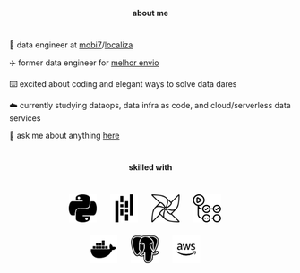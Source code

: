 <p align="center"><a href="https://vitorschuh.github.io"></a></p>

<div align="center" style="margin-bottom: 40px">
  <strong>about me</strong>
</div>

🎲 data engineer at [mobi7](https://www.mobi7.com.br/)/[localiza](https://www.localiza.com/)

✈️ former data engineer for [melhor envio](https://melhorenvio.com.br/)

⌨️ excited about coding and elegant ways to solve data dares

☁️ currently studying dataops, data infra as code, and cloud/serverless data services

💬 ask me about anything [here](https://github.com/vitorschuh/vitorschuh/issues)

##
<div align="center" style="text-align: center; margin-top: 40px; margin-bottom: 40px">
  <strong>skilled with</strong>
</div>

###
<div align="center">
  <img src="assets/python.png" alt="python" style="width: 50px; height: 50px; margin-right: 20px;">
  <img src="assets/pandas.png" alt="pandas" style="width: 50px; height: 50px; margin-right: 20px;">
  <img src="assets/airflow.png" alt="airflow" style="width: 50px; height: 50px; margin-right: 20px;">
  <img src="assets/actions.png" alt="actions" style="width: 50px; height: 50px; margin-right: 20px;">
</div>

<div align="center" style="margin-top: 20px;">
  <img src="assets/docker.png" alt="docker" style="width: 50px; height: 50px; margin-right: 20px;">
  <img src="assets/postgres.png" alt="postgres" style="width: 50px; height: 50px; margin-right: 20px;">
  <img src="assets/aws.png" alt="aws" style="width: 50px; height: 50px; margin-right: 20px;">
</div>
